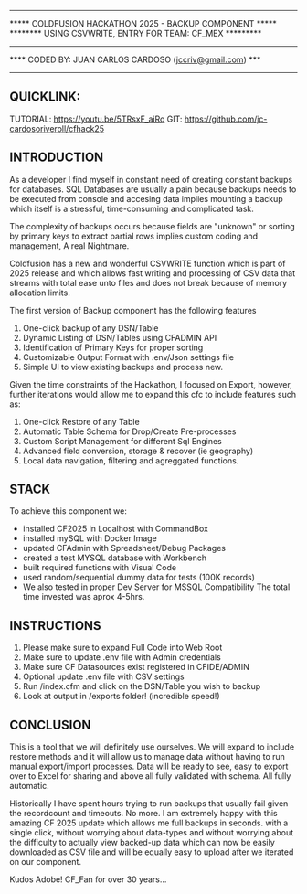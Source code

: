 *********************************************************
***** COLDFUSION HACKATHON 2025 - BACKUP COMPONENT  *****
******** USING CSVWRITE, ENTRY FOR TEAM: CF_MEX *********
*********************************************************
**** CODED BY: JUAN CARLOS CARDOSO (jccriv@gmail.com) ***
*********************************************************

QUICKLINK:
------------------

  TUTORIAL: https://youtu.be/5TRsxF_aiRo
       GIT: https://github.com/jc-cardosoriveroll/cfhack25 

INTRODUCTION
------------

As a developer I find myself in constant need of creating
constant backups for databases. SQL Databases are usually
a pain because backups needs to be executed from console
and accesing data implies mounting a backup which itself
is a stressful, time-consuming and complicated task.

The complexity of backups occurs because fields are "unknown"
or sorting by primary keys to extract partial rows implies custom 
coding and management, A real Nightmare.

Coldfusion has a new and wonderful CSVWRITE function which is 
part of 2025 release and which allows fast writing and processing
of CSV data that streams with total ease unto files and does not
break because of memory allocation limits.

The first version of Backup component has the following features

1. One-click backup of any DSN/Table
2. Dynamic Listing of DSN/Tables using CFADMIN API
3. Identification of Primary Keys for proper sorting 
4. Customizable Output Format with .env/Json settings file
5. Simple UI to view existing backups and process new.

Given the time constraints of the Hackathon, I focused on Export,
however, further iterations would allow me to expand this cfc 
to include features such as:

1. One-click Restore of any Table
2. Automatic Table Schema for Drop/Create Pre-processes
3. Custom Script Management for different Sql Engines
4. Advanced field conversion, storage & recover (ie geography)
5. Local data navigation, filtering and agreggated functions.

STACK
-----

To achieve this component we:
- installed CF2025 in Localhost with CommandBox
- installed mySQL with Docker Image
- updated CFAdmin with Spreadsheet/Debug Packages
- created a test MYSQL database with Workbench
- built required functions with Visual Code 
- used random/sequential dummy data for tests (100K records)
- We also tested in proper Dev Server for MSSQL Compatibility
The total time invested was aprox 4-5hrs.

INSTRUCTIONS
------------

1) Please make sure to expand Full Code into Web Root
2) Make sure to update .env file with Admin credentials
3) Make sure CF Datasources exist registered in CFIDE/ADMIN 
4) Optional update .env file with CSV settings
5) Run /index.cfm and click on the DSN/Table you wish to backup
6) Look at output in /exports folder! (incredible speed!)


CONCLUSION
-----------

This is a tool that we will definitely use ourselves. We will
expand to include restore methods and it will allow us to manage
data without having to run manual export/import processes.
Data will be ready to see, easy to export over to Excel for sharing
and above all fully validated with schema. All fully automatic.

Historically I have spent hours trying to run backups that usually
fail given the recordcount and timeouts. No more. I am extremely happy
with this amazing CF 2025 update which allows me full backups in seconds.
with a single click, without worrying about data-types and without
worrying about the difficulty to actually view backed-up data which
can now be easily downloaded as CSV file and will be equally easy to 
upload after we iterated on our component.

Kudos Adobe! CF_Fan for over 30 years...

